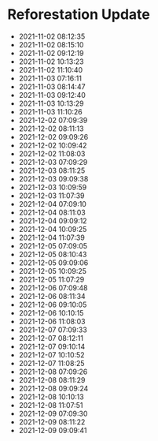 # Reforestation Update
- 2021-11-02 08:12:35
- 2021-11-02 08:15:10
- 2021-11-02 09:12:19
- 2021-11-02 10:13:23
- 2021-11-02 11:10:40
- 2021-11-03 07:16:11
- 2021-11-03 08:14:47
- 2021-11-03 09:12:40
- 2021-11-03 10:13:29
- 2021-11-03 11:10:26
- 2021-12-02 07:09:39
- 2021-12-02 08:11:13
- 2021-12-02 09:09:26
- 2021-12-02 10:09:42
- 2021-12-02 11:08:03
- 2021-12-03 07:09:29
- 2021-12-03 08:11:25
- 2021-12-03 09:09:38
- 2021-12-03 10:09:59
- 2021-12-03 11:07:39
- 2021-12-04 07:09:10
- 2021-12-04 08:11:03
- 2021-12-04 09:09:12
- 2021-12-04 10:09:25
- 2021-12-04 11:07:39
- 2021-12-05 07:09:05
- 2021-12-05 08:10:43
- 2021-12-05 09:09:06
- 2021-12-05 10:09:25
- 2021-12-05 11:07:29
- 2021-12-06 07:09:48
- 2021-12-06 08:11:34
- 2021-12-06 09:10:05
- 2021-12-06 10:10:15
- 2021-12-06 11:08:03
- 2021-12-07 07:09:33
- 2021-12-07 08:12:11
- 2021-12-07 09:10:14
- 2021-12-07 10:10:52
- 2021-12-07 11:08:25
- 2021-12-08 07:09:26
- 2021-12-08 08:11:29
- 2021-12-08 09:09:24
- 2021-12-08 10:10:13
- 2021-12-08 11:07:51
- 2021-12-09 07:09:30
- 2021-12-09 08:11:22
- 2021-12-09 09:09:41
